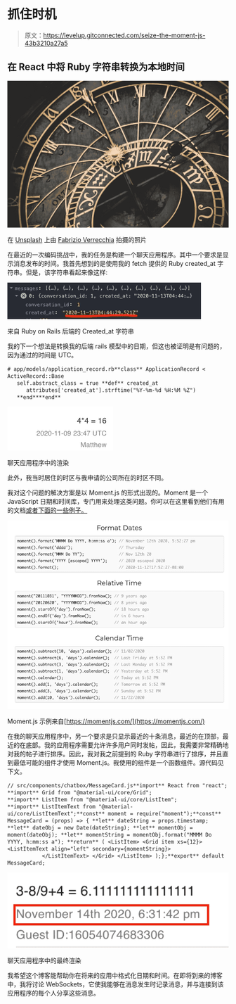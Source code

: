 # 抓住时机

> 原文：<https://levelup.gitconnected.com/seize-the-moment-js-43b3210a27a5>

## 在 React 中将 Ruby 字符串转换为本地时间

![](img/c6473abe66df2a7ed11e554340cede4d.png)

在 [Unsplash](https://unsplash.com?utm_source=medium&utm_medium=referral) 上由 [Fabrizio Verrecchia](https://unsplash.com/@fabrizioverrecchia?utm_source=medium&utm_medium=referral) 拍摄的照片

在最近的一次编码挑战中，我的任务是构建一个聊天应用程序。其中一个要求是显示消息发布的时间。我首先想到的是使用我的 fetch 提供的 Ruby created_at 字符串。但是，该字符串看起来像这样:

![](img/262a1862280c3ee85288a84dfff7dea5.png)

来自 Ruby on Rails 后端的 Created_at 字符串

我的下一个想法是转换我的后端 rails 模型中的日期，但这也被证明是有问题的，因为通过的时间是 UTC。

```
# app/models/application_record.rb**class** ApplicationRecord < ActiveRecord::Base
   self.abstract_class = true **def** created_at
      attributes['created_at'].strftime("%Y-%m-%d %H:%M %Z")
   **end****end** 
```

![](img/e859346f97c8a87a3d194687f6061599.png)

聊天应用程序中的渲染

此外，我当时居住的时区与我申请的公司所在的时区不同。

我对这个问题的解决方案是以 Moment.js 的形式出现的。Moment 是一个 JavaScript 日期和时间库，专门用来处理这类问题。你可以在这里看到他们有用的文档[或者下面的一些例子。](https://momentjs.com/)

![](img/103099d07094380bb6cd92442f554e3d.png)

Moment.js 示例来自[https://momentjs.com/](https://momentjs.com/)

在我的聊天应用程序中，另一个要求是只显示最近的十条消息，最近的在顶部，最近的在底部。我的应用程序需要允许许多用户同时发帖，因此，我需要非常精确地对我的帖子进行排序。因此，我对我之前提到的 Ruby 字符串进行了排序，并且直到最低可能的组件才使用 Moment.js。我使用的组件是一个函数组件。源代码见下文。

```
// src/components/chatbox/MessageCard.js**import** React from "react";
**import** Grid from "@material-ui/core/Grid";
**import** ListItem from "@material-ui/core/ListItem";
**import** ListItemText from "@material-ui/core/ListItemText";**const** moment = require("moment");**const** MessageCard = (props) => { **let** dateString = props.timestamp; **let** dateObj = new Date(dateString); **let** momentObj = moment(dateObj); **let** momentString = momentObj.format("MMMM Do YYYY, h:mm:ss a"); **return** ( <ListItem> <Grid item xs={12}> <ListItemText align="left" secondary={momentString}>
           </ListItemText> </Grid> </ListItem> );};**export** default MessageCard;
```

![](img/72cab49b670d027a3e4b76b8ce4705e1.png)

聊天应用程序中的最终渲染

我希望这个博客能帮助你在将来的应用中格式化日期和时间。在即将到来的博客中，我将讨论 WebSockets，它使我能够在消息发生时记录消息，并与连接到该应用程序的每个人分享这些消息。